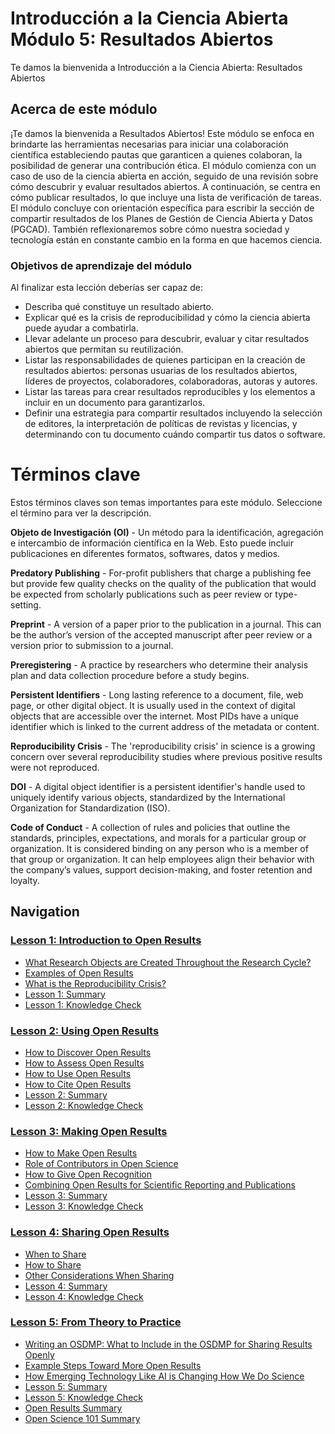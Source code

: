 # Introducción a la Ciencia Abierta Módulo 5: Resultados Abiertos

Te damos la bienvenida a Introducción a la Ciencia Abierta: Resultados Abiertos

## Acerca de este módulo

¡Te damos la bienvenida a Resultados Abiertos! Este módulo se enfoca en brindarte las herramientas necesarias para iniciar una colaboración científica estableciendo pautas que garanticen a quienes colaboran, la posibilidad de generar una contribución ética. El módulo comienza con un caso de uso de la ciencia abierta en acción, seguido de una revisión sobre cómo descubrir y evaluar resultados abiertos. A continuación, se centra en cómo publicar resultados, lo que incluye una lista de verificación de tareas. El módulo concluye con orientación específica para escribir la sección de compartir resultados de los Planes de Gestión de Ciencia Abierta y Datos (PGCAD). También reflexionaremos sobre cómo nuestra sociedad y tecnología están en constante cambio en la forma en que hacemos ciencia.

### Objetivos de aprendizaje del módulo

Al finalizar esta lección deberías ser capaz de:

- Describa qué constituye un resultado abierto.
- Explicar qué es la crisis de reproducibilidad y cómo la ciencia abierta puede ayudar a combatirla.
- Llevar adelante un proceso para descubrir, evaluar y citar resultados abiertos que permitan su reutilización.
- Listar las responsabilidades de quienes participan en la creación de resultados abiertos: personas usuarias de los resultados abiertos, líderes de proyectos, colaboradores, colaboradoras, autoras y autores.
- Listar las tareas para crear resultados reproducibles y los elementos a incluir en un documento para garantizarlos.
- Definir una estrategia para compartir resultados incluyendo la selección de editores, la interpretación de políticas de revistas y licencias, y determinando con tu documento cuándo compartir tus datos o software.

# Términos clave

Estos términos claves son temas importantes para este módulo. Seleccione el término para ver la descripción.

**Objeto de Investigación (OI)** - Un método para la identificación, agregación e intercambio de información científica en la Web. Esto puede incluir publicaciones en diferentes formatos, softwares, datos y medios.

**Predatory Publishing** - For-profit publishers that charge a publishing fee but provide few quality checks on the quality of the publication that would be expected from scholarly publications such as peer review or type-setting.

**Preprint** - A version of a paper prior to the publication in a journal. This can be the author’s version of the accepted manuscript after peer review or a version prior to submission to a journal.

**Preregistering** - A practice by researchers who determine their analysis plan and data collection procedure before a study begins.

**Persistent Identifiers** - Long lasting reference to a document, file, web page, or other digital object. It is usually used in the context of digital objects that are accessible over the internet. Most PIDs have a unique identifier which is linked to the current address of the metadata or content.

**Reproducibility Crisis** - The 'reproducibility crisis' in science is a growing concern over several reproducibility studies where previous positive results were not reproduced.

**DOI** - A digital object identifier is a persistent identifier's handle used to uniquely identify various objects, standardized by the International Organization for Standardization (ISO).

**Code of Conduct** - A collection of rules and policies that outline the standards, principles, expectations, and morals for a particular group or organization. It is considered binding on any person who is a member of that group or organization. It can help employees align their behavior with the company’s values, support decision-making, and foster retention and loyalty.

## Navigation

### [Lesson 1: Introduction to Open Results](./Lesson_1)

- [What Research Objects are Created Throughout the Research Cycle?](./Lesson_1#what-research-objects-are-created-throughout-the-research-cycle)
- [Examples of Open Results](./Lesson_1#examples-of-open-results)
- [What is the Reproducibility Crisis?](./Lesson_1#what-is-the-reproducibility-crisis)
- [Lesson 1: Summary](./Lesson_1#lesson-1-summary)
- [Lesson 1: Knowledge Check](./Lesson_1#lesson-1-knowledge-check)

### [Lesson 2: Using Open Results](./Lesson_2)

- [How to Discover Open Results](./Lesson_2#how-to-discover-open-results)
- [How to Assess Open Results](./Lesson_2#how-to-assess-open-results)
- [How to Use Open Results](./Lesson_2#how-to-use-open-results)
- [How to Cite Open Results](./Lesson_2#how-to-cite-open-results)
- [Lesson 2: Summary](./Lesson_2#lesson-2-summary)
- [Lesson 2: Knowledge Check](./Lesson_2#lesson-2-knowledge-check)

### [Lesson 3: Making Open Results](./Lesson_3)

- [How to Make Open Results](./Lesson_3#how-to-make-open-results)
- [Role of Contributors in Open Science](./Lesson_3#role-of-contributors-in-open-science)
- [How to Give Open Recognition](./Lesson_3#how-to-give-open-recognition)
- [Combining Open Results for Scientific Reporting and Publications](./Lesson_3#combining-open-results-for-scientific-reporting-and-publications)
- [Lesson 3: Summary](./Lesson_3#lesson-3-summary)
- [Lesson 3: Knowledge Check](./Lesson_3#lesson-3-knowledge-check)

### [Lesson 4: Sharing Open Results](./Lesson_4)

- [When to Share](./Lesson_4#when-to-share)
- [How to Share](./Lesson_4#how-to-share)
- [Other Considerations When Sharing](./Lesson_4#other-considerations-when-sharing)
- [Lesson 4: Summary](./Lesson_4#lesson-4-summary)
- [Lesson 4: Knowledge Check](./Lesson_4#lesson-4-knowledge-check)

### [Lesson 5: From Theory to Practice](./Lesson_5)

- [Writing an OSDMP: What to Include in the OSDMP for Sharing Results Openly](./Lesson_5#writing-an-osdmp-what-to-include-in-the-osdmp-for-sharing-results-openly)
- [Example Steps Toward More Open Results](./Lesson_5#example-steps-toward-more-open-results)
- [How Emerging Technology Like AI is Changing How We Do Science](./Lesson_5#how-emerging-technology-like-ai-is-changing-how-we-do-science)
- [Lesson 5: Summary](./Lesson_5#lesson-5-summary)
- [Lesson 5: Knowledge Check](./Lesson_5#lesson-5-knowledge-check)
- [Open Results Summary](./Lesson_5#open-results-summary)
- [Open Science 101 Summary](./Lesson_5#open-science-101-summary)
